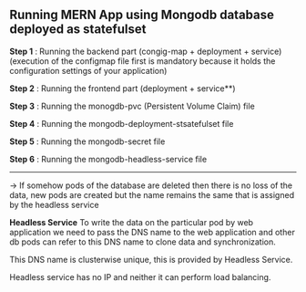 Running MERN App using Mongodb database deployed as statefulset
---

**Step 1** : Running the backend part (congig-map + deployment + service)
         (execution of the configmap file first is mandatory because it holds the configuration settings of your application)
         
**Step 2** : Running the frontend part (deployment + service**)

**Step 3** : Running the monogdb-pvc (Persistent Volume Claim) file

**Step 4** : Running the mongodb-deployment-stsatefulset file

**Step 5** : Running the mongodb-secret file 

**Step 6** : Running the mongodb-headless-service file 

--------------------------------------------------------------------------------------------------

-> If somehow pods of the database are deleted then there is no loss of the data, new pods are created but the name remains the same that is assigned by the headless service 

**Headless Service**
To write the data on the particular pod by web application we need to pass the DNS  name to the web application and other db pods can refer to this DNS name to clone data and synchronization.

This DNS name is clusterwise unique, this is provided by Headless Service.

Headless service has no IP and neither it can perform load balancing. 
